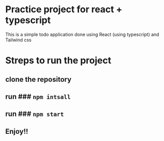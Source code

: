 # Practice project for react + typescript

This is a simple todo application done using React (using typescript) and Tailwind css

# Streps to run the project

## clone the repository
## run ### `npm intsall`
## run ### `npm start`
## Enjoy!!